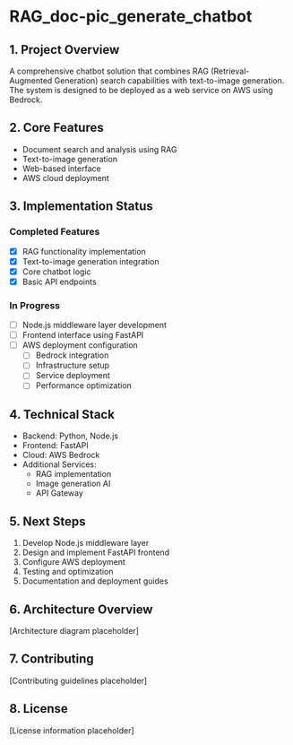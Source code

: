 # RAG_doc-pic_generate_chatbot

## 1. Project Overview
A comprehensive chatbot solution that combines RAG (Retrieval-Augmented Generation) search capabilities with text-to-image generation. The system is designed to be deployed as a web service on AWS using Bedrock.

## 2. Core Features
- Document search and analysis using RAG
- Text-to-image generation
- Web-based interface
- AWS cloud deployment

## 3. Implementation Status

### Completed Features
- [x] RAG functionality implementation
- [x] Text-to-image generation integration
- [x] Core chatbot logic
- [x] Basic API endpoints

### In Progress
- [ ] Node.js middleware layer development
- [ ] Frontend interface using FastAPI
- [ ] AWS deployment configuration
  - [ ] Bedrock integration
  - [ ] Infrastructure setup
  - [ ] Service deployment
  - [ ] Performance optimization

## 4. Technical Stack
- Backend: Python, Node.js
- Frontend: FastAPI
- Cloud: AWS Bedrock
- Additional Services:
  - RAG implementation
  - Image generation AI
  - API Gateway

## 5. Next Steps
1. Develop Node.js middleware layer
2. Design and implement FastAPI frontend
3. Configure AWS deployment
4. Testing and optimization
5. Documentation and deployment guides

## 6. Architecture Overview
[Architecture diagram placeholder]

## 7. Contributing
[Contributing guidelines placeholder]

## 8. License
[License information placeholder]
